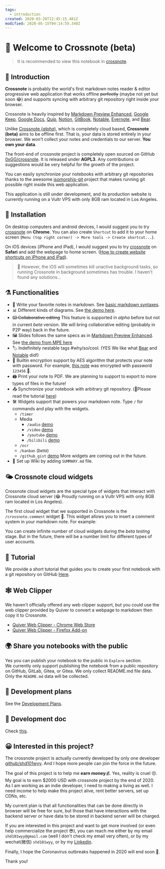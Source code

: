 ```yaml
---
tags:
  - introduction
created: 2020-03-26T12:45:15.481Z
modified: 2020-05-15T04:14:59.340Z
---
```


# 📝 Welcome to Crossnote (beta)

> It is recommended to view this notebook in [crossnote](https://crossnote.app/?repo=https%3A%2F%2Fgithub.com%2F0xGG%2Fwelcome-notebook.git&branch=master&filePath=README.md).

<!-- @crossnote.comment "id":"a53b8fc6-268d-405c-b65e-d2a4683ac277" -->

## 🔭 Introduction

**Crossnote** is probably the world's first markdown notes reader & editor progressive web application that works offline ~~perfectly~~ (maybe not yet but soon 😂) and supports syncing with arbitrary git repository right inside your browser.

Crossnote is heavily inspired by [Markdown Preview Enhanced](https://github.com/shd101wyy/markdown-preview-enhanced), [Google Keep](https://keep.google.com), [Google Docs](https://docs.google.com), [Quip](https://quip.com), [Notion](https://www.notion.so), [GitBook](https://gitbook.com), [Notable](https://github.com/notable/notable), [Evernote](https://evernote.com/), and [Bear](https://bear.app/).

Unlike [Crossnote (_alpha_)](https://github.com/0xGG/crossnote/blob/master/README.alpha.md), which is completely cloud based, **Crossnote (beta)** aims to be offline first. That is, your data is stored entirely in your browser. We won't collect your notes and credentials to our server. **You own your data**.

The front-end of crossnote project is completely open sourced on GitHub [0xGG/crossnote](https://github.com/0xGG/crossnote). It is released under **AGPL3**. Any contributions or suggestions would be very helpful for the growth of the project.

You can easily synchronize your notebooks with arbitrary git repositories thanks to the awesome [isomorphis-git](https://github.com/isomorphic-git/isomorphic-git) project that makes running git possible right inside this web application.

This application is still under development, and its production website is currently running on a Vultr VPS with only 8GB ram located in Los Angeles.

## 💾 Installation

On desktop computers and android devices, I would suggest you to try [crossnote](https://crossnote.app) on **Chrome**. You can also create `Shortcut` to add it to your home screen (`Menu (top right corner) -> More tools -> Create shortcut...`).

On iOS devices (iPhone and iPad), I would suggest you to try [crossnote](https://crossnote.app) on **Safari** and add the webpage to home screen. ([How to create website shortcuts on iPhone and iPad](https://www.igeeksblog.com/how-to-create-website-shortcuts-on-iphone-ipad/)).

> 🐞 However, the iOS will sometimes kill unactive background tasks, so running Crossnote in background sometimes has trouble. I haven't found any solutions...

## ⚗️ Functionalities

- 🤩 Write your favorite notes in markdown. See [basic markdown syntaxes](/demo/markdown.md).
- 📊 Different kinds of diagrams. See [the demo here](/demo/diagrams.md).
- ~~⌨️ Collaborative editing~~ This feature is supported in _alpha_ before but not in current _beta_ version. We will bring collaborative editing (probably in P2P way) back in the future.
- 🖼 Slides follows the same specs as in [Markdown Preview Enhanced](https://shd101wyy.github.io/markdown-preview-enhanced/#/presentation). See [the demo from MPE here](/demo/presentation.md)
- 🏷️ Indefinitely nestable tags #why/so/cool. (YES We like what [Bear](https://bear.app) and [Notable](https://github.com/notable/notable) did!)
- 🔐 Builtin encryption support by AES algorithm that protects your note with password. For example, [this note](/demo/encrypted.md) was encrypted with password `123456` 🙈.
- 🖨️ Print your note to PDF. We are planning to support to export to more types of files in the future!
- 📤 Synchronize your notebook with arbitrary git repository. (🙋Please read the tutorial [here](/enUS/tutorial.md))
- 🛠 Widgets support that powers your markdown note. Type `/` for commands and play with the widgets.
  - `/timer`
  - Media
    - `/audio` [demo](/demo/audio.md)
    - `/video` [demo](/demo/video.md)
    - `/youtube` [demo](/demo/youtube.md)
    - `/bilibili` [demo](/demo/bilibili.md)
  - `/ocr`
  - `/kanban` (_beta_)
  - `/github_gist` [demo](/demo/github_gist.md)
    More widgets are coming out in the future.
- 📖 Set up Wiki by adding `SUMMARY.md` file.

## 🌤 Crossnote cloud widgets

Crossnote cloud widgets are the special type of widgets that interact with Crossnote cloud server (😂 Proudly running on a Vultr VPS with only 8GB ram located in Los Angeles).

The first cloud widget that we supported in Crossnote is the `/crossnote.comment` widget 💬. This widget allows you to insert a comment system in your markdown note. For example:

<!-- @crossnote.comment "id":"94f1c5da-7a18-41ea-8474-8f0d1bcc56a2" -->

You can create infinite number of cloud widgets during the _beta testing_ stage. But in the future, there will be a number limit for different types of user accounts.

## 🙋 Tutorial

We provide a short tutorial that guides you to create your first notebook with a git repository on GitHub [Here](/enUS/tutorial.md).

## :spider_web: Web Clipper

We haven't officially offered any web clipper support, but you could use the web clipper provided by Quiver to convert a webpage to markdown then copy it to Crossnote.

- [Quiver Web Clipper - Chrome Web Store](https://chrome.google.com/webstore/detail/quiver-web-clipper/hcnffmpopoelpggikahccdfenoobjigj)
- [Quiver Web Clipper - Firefox Add-on](https://addons.mozilla.org/en-US/firefox/addon/quiver-web-clipper/)

## 🌍 Share you notebooks with the public

Yes you can publish your notebook to the public in `Explore` section.  
We currently only support publishing the notebook from a public repository on GitHub, GitLab, Gitea, or Gitea. We only collect README.md file data.  
Only the `README.md` data will be collected.

## 📅 Development plans

See the [Development Plans](/development/plans.md).

## 📖 Development doc

Check [this](/development/README.md).

## 😀 Interested in this project?

The crossnote project is actually currently developed by only one developer [github/shd101wyy](https://github.com/shd101wyy). And I hope more people can join the force in the future.

The goal of this project is to help me **earn money**💰. Yes, reality is cruel 😣. My goal is to earn \$2000 USD with crossnote project by the end of 2020. As I am working as an indie developer, I need to making a living as well. I need income to help make this project alive, rent better servers, set up CDNs, etc.

My current plan is that all functionalities that can be done directly in browser will be free for sure, but those that have interactions with the backend server or have data to be stored in backend server will be charged.

If you are interested in this project and want to get more involved (or even help commercialize the project 😎), you can reach me either by my email `shd101wyy@gmail.com` (well I don't check my email very often), or by my wechat(微信) `shd101wyy`, or by my [Linkedin](https://www.linkedin.com/in/yiyi-wang-60416380/).

Finally, I hope the Coronavirus outbreaks happened in 2020 will end soon 🙏.

Thank you!
